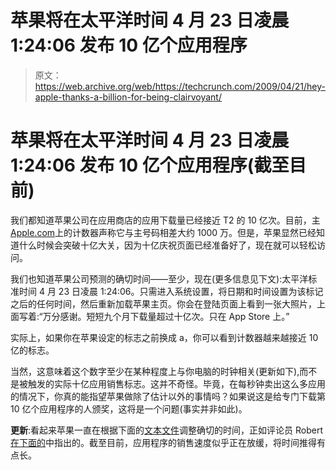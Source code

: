# 苹果将在太平洋时间 4 月 23 日凌晨 1:24:06 发布 10 亿个应用程序

> 原文：<https://web.archive.org/web/https://techcrunch.com/2009/04/21/hey-apple-thanks-a-billion-for-being-clairvoyant/>

# 苹果将在太平洋时间 4 月 23 日凌晨 1:24:06 发布 10 亿个应用程序(截至目前)

我们都知道苹果公司在应用商店的应用下载量已经接近 T2 的 10 亿次。目前，主[Apple.com](https://web.archive.org/web/20230304125009/http://www.apple.com/)上的计数器声称它与主号码相差大约 1000 万。但是，苹果显然已经知道什么时候会突破十亿大关，因为十亿庆祝页面已经准备好了，现在就可以轻松访问。

我们也知道苹果公司预测的确切时间——至少，现在(更多信息见下文):太平洋标准时间 4 月 23 日凌晨 1:24:06。只需进入系统设置，将日期和时间设置为该标记之后的任何时间，然后重新加载苹果主页。你会在登陆页面上看到一张大照片，上面写着:“万分感谢。短短九个月下载量超过十亿次。只在 App Store 上。”

实际上，如果你在苹果设定的标志之前换成 a，你可以看到计数器越来越接近 10 亿的标志。

当然，这意味着这个数字至少在某种程度上与你电脑的时钟相关(更新如下),而不是被触发的实际十亿应用销售标志。这并不奇怪。毕竟，在每秒钟卖出这么多应用的情况下，你真的能指望苹果做除了估计以外的事情吗？如果说这是给专门下载第 10 亿个应用程序的人颁奖，这将是一个问题(事实并非如此)。

**更新**:看起来苹果一直在根据下面的[文本文件](https://web.archive.org/web/20230304125009/http://www.apple.com/autopush/us/itunes/includes/countdown.txt)调整确切的时间，正如评论员 Robert [在下面的](https://web.archive.org/web/20230304125009/https://techcrunch.com/2009/04/21/hey-apple-thanks-a-billion-for-being-clairvoyant/#comment-2709324)中指出的。截至目前，应用程序的销售速度似乎正在放缓，将时间推得有点长。